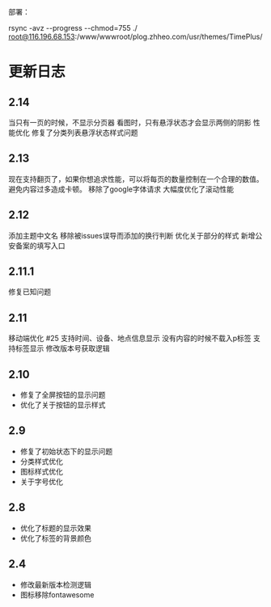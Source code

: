部署：

rsync -avz --progress --chmod=755 ./ root@116.196.68.153:/www/wwwroot/plog.zhheo.com/usr/themes/TimePlus/

# 更新日志

## 2.14
当只有一页的时候，不显示分页器
看图时，只有悬浮状态才会显示两侧的阴影
性能优化
修复了分类列表悬浮状态样式问题

## 2.13
现在支持翻页了，如果你想追求性能，可以将每页的数量控制在一个合理的数值。避免内容过多造成卡顿。
移除了google字体请求
大幅度优化了滚动性能

## 2.12
添加主题中文名
移除被issues误导而添加的换行判断
优化关于部分的样式
新增公安备案的填写入口

## 2.11.1

修复已知问题

## 2.11
移动端优化 #25
支持时间、设备、地点信息显示
没有内容的时候不载入p标签
支持标签显示
修改版本号获取逻辑

## 2.10
- 修复了全屏按钮的显示问题
- 优化了关于按钮的显示样式

## 2.9

- 修复了初始状态下的显示问题
- 分类样式优化
- 图标样式优化
- 关于字号优化

## 2.8

- 优化了标题的显示效果
- 优化了标签的背景颜色

## 2.4

- 修改最新版本检测逻辑
- 图标移除fontawesome